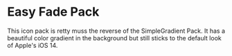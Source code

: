 # Easy Fade Pack

This icon pack is retty muss the reverse of the SimpleGradient Pack. It has a beautiful color gradient in the background but still sticks to the default look of Apple's iOS 14.
